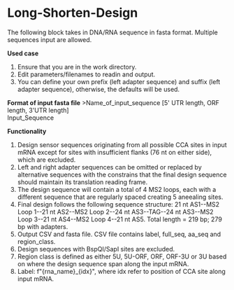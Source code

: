 # Long-Shorten-Design

The following block takes in DNA/RNA sequence in fasta format. Multiple sequences input are allowed.  
  
**Used case**  
1) Ensure that you are in the work directory.  
2) Edit parameters/filenames to readin and output.  
3) You can define your own prefix (left adapter sequence) and suffix (left adapter sequence), otherwise, the defaults will be used.   

**Format of input fasta file**
\>Name_of_input_sequence [5' UTR length, ORF length, 3'UTR length]  
Input_Sequence

**Functionality**  
1) Design sensor sequences originating from all possible CCA sites in input mRNA except for sites with insufficient flanks (76 nt on either side), which are excluded.  
2) Left and right adapter sequences can be omitted or replaced by alternative sequences with the constrains that the final design sequence should maintain its translation reading frame.   
3) The design sequence will contain a total of 4 MS2 loops, each with a different sequence that are regularly spaced creating 5 aneealing sites.  
4) Final design follows the following sequence structure: 21 nt AS1--MS2 Loop 1--21 nt AS2--MS2 Loop 2--24 nt AS3--TAG--24 nt AS3--MS2 Loop 3--21 nt AS4--MS2 Loop 4--21 nt AS5. Total length = 219 bp; 279 bp with adapters.    
5) Output CSV and fasta file. CSV file contains label, full_seq, aa_seq and region_class.   
6) Design sequences with BspQI/SapI sites are excluded.   
7) Region class is defined as either 5U, 5U-ORF, ORF, ORF-3U or 3U based on where the design sequence span along the input mRNA.
8) Label: f"{rna_name}_{idx}", where idx refer to position of CCA site along input mRNA.  